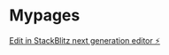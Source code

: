 # Mypages

[Edit in StackBlitz next generation editor ⚡️](https://stackblitz.com/~/github.com/PMariusf/Mypages)
